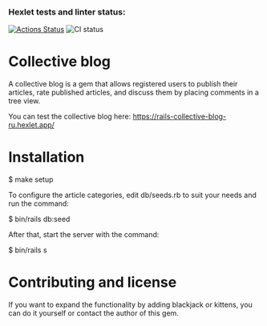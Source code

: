 ### Hexlet tests and linter status:
[![Actions Status](https://github.com/Vasyll/rails-project-lvl2/workflows/hexlet-check/badge.svg)](https://github.com/Vasyll/rails-project-lvl2/actions)
![CI status](https://github.com/Vasyll/rails-project-lvl2/actions/workflows/master.yml/badge.svg)

# Сollective blog

A collective blog is a gem that allows registered users to publish their articles, rate published articles, and discuss them by placing comments in a tree view.

You can test the collective blog here: https://rails-collective-blog-ru.hexlet.app/

# Installation

$ make setup

To configure the article categories, edit db/seeds.rb to suit your needs and run the command:

$ bin/rails db:seed

After that, start the server with the command:

$ bin/rails s

# Contributing and license

If you want to expand the functionality by adding blackjack or kittens, you can do it yourself or contact the author of this gem.
